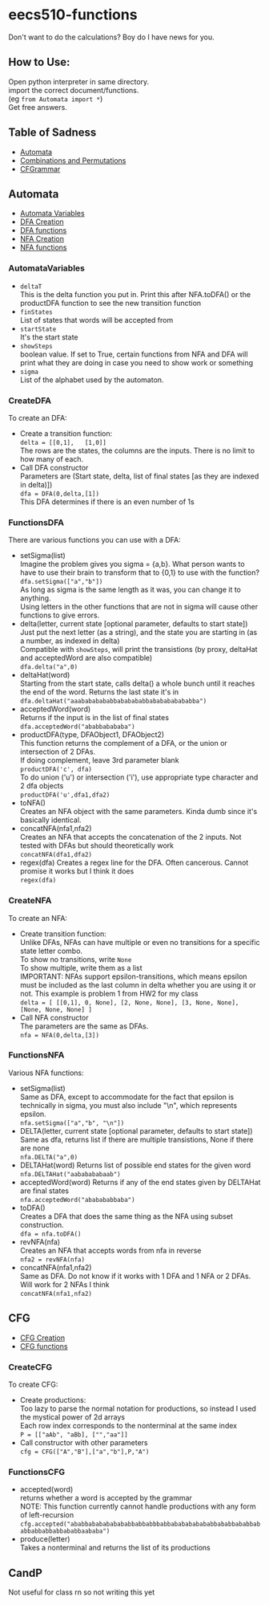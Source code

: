 # eecs510-functions
Don't want to do the calculations? Boy do I have news for you.

## How to Use:  
Open python interpreter in same directory.  
import the correct document/functions.  
(eg `from Automata import *`)  
Get free answers.  

## Table of Sadness
* [Automata](#Automata)
* [Combinations and Permutations](#CandP)
* [CFGrammar](#CFG)

## Automata
* [Automata Variables](#AutomataVariables)  
* [DFA Creation](#CreateDFA)  
* [DFA functions](#FunctionsDFA)  
* [NFA Creation](#CreateNFA)  
* [NFA functions](#FunctionsNFA)  

### AutomataVariables
* `deltaT`  
This is the delta function you put in. Print this after NFA.toDFA() or the productDFA function to see the new transition function  
* `finStates`  
List of states that words will be accepted from
* `startState`  
It's the start state
* `showSteps`  
boolean value. If set to True, certain functions from NFA and DFA will print what they are doing in case you need to show work or something
* `sigma`  
List of the alphabet used by the automaton.

### CreateDFA
To create an DFA:
* Create a transition function:  
`delta = [[0,1],  
          [1,0]]`  
The rows are the states, the columns are the inputs. There is no limit to how many of each.  
* Call DFA constructor  
Parameters are (Start state, delta, list of final states [as they are indexed in delta)])  
`dfa = DFA(0,delta,[1])`  
This DFA determines if there is an even number of 1s  

### FunctionsDFA
There are various functions you can use with a DFA:
* setSigma(list)  
Imagine the problem gives you sigma = {a,b}. What person wants to have to use their brain to transform that to {0,1} to use with the function?  
`dfa.setSigma(["a","b"])`  
As long as sigma is the same length as it was, you can change it to anything.  
Using letters in the other functions that are not in sigma will cause other functions to give errors.
* delta(letter, current state [optional parameter, defaults to start state])  
Just put the next letter (as a string), and the state you are starting in (as a number, as indexed in delta)  
Compatible with `showSteps`, will print the transistions (by proxy, deltaHat and acceptedWord are also compatible)  
`dfa.delta("a",0)`  
* deltaHat(word)  
Starting from the start state, calls delta() a whole bunch until it reaches the end of the word. Returns the last state it's in  
`dfa.deltaHat("aaabababababbababababbababababababba")`
* acceptedWord(word)  
Returns if the input is in the list of final states  
`dfa.acceptedWord("ababbabababa")`  
* productDFA(type, DFAObject1, DFAObject2)  
This function returns the complement of a DFA, or the union or intersection of 2 DFAs.  
If doing complement, leave 3rd parameter blank  
`productDFA('c', dfa)`  
To do union ('u') or intersection ('i'), use appropriate type character and 2 dfa objects  
`productDFA('u',dfa1,dfa2)`
* toNFA()  
Creates an NFA object with the same parameters. Kinda dumb since it's basically identical.  
* concatNFA(nfa1,nfa2)  
Creates an NFA that accepts the concatenation of the 2 inputs. Not tested with DFAs but should theoretically work  
`concatNFA(dfa1,dfa2)`  
* regex(dfa)
Creates a regex line for the DFA. Often cancerous. Cannot promise it works but I think it does  
`regex(dfa)`

### CreateNFA
To create an NFA:
* Create transition function:  
Unlike DFAs, NFAs can have multiple or even no transitions for a specific state letter combo.  
To show no transitions, write `None`  
To show multiple, write them as a list  
IMPORTANT: NFAs support epsilon-transitions, which means epsilon must be included as the last column in delta whether you are using it or not.
This example is problem 1 from HW2 for my class  
`delta = [ [[0,1], 0, None], [2, None, None], [3, None, None], [None, None, None] ]`    
* Call NFA constructor  
The parameters are the same as DFAs.    
`nfa = NFA(0,delta,[3])`  

### FunctionsNFA
Various NFA functions:
* setSigma(list)  
Same as DFA, except to accommodate for the fact that epsilon is technically in sigma, you must also include "\n", which represents epsilon.  
`nfa.setSigma(["a","b", "\n"])`  
* DELTA(letter, current state [optional parameter, defaults to start state])  
Same as dfa, returns list if there are multiple transistions, None if there are none  
`nfa.DELTA("a",0)`  
* DELTAHat(word)
Returns list of possible end states for the given word  
`nfa.DELTAHat("aababababaab")`
* acceptedWord(word)
Returns if any of the end states given by DELTAHat are final states  
`nfa.acceptedWord("ababababbaba")`  
* toDFA()  
Creates a DFA that does the same thing as the NFA using subset construction.  
`dfa = nfa.toDFA()`  
* revNFA(nfa)  
Creates an NFA that accepts words from nfa in reverse  
`nfa2 = revNFA(nfa)`  
* concatNFA(nfa1,nfa2)  
Same as DFA. Do not know if it works with 1 DFA and 1 NFA or 2 DFAs. Will work for 2 NFAs I think  
`concatNFA(nfa1,nfa2)`

## CFG  
* [CFG Creation](#CreateCFG)  
* [CFG functions](#FunctionsCFG)  

### CreateCFG  
To create CFG:  
* Create productions:  
Too lazy to parse the normal notation for productions, so instead I used the mystical power of 2d arrays  
Each row index corresponds to the nonterminal at the same index  
`P = [["aAb", "aBb], ["","aa"]]`  
* Call constructor with other parameters  
`cfg = CFG(["A","B"],["a","b"],P,"A")`  

### FunctionsCFG  
* accepted(word)  
returns whether a word is accepted by the grammar  
NOTE: This function currently cannot handle productions with any form of left-recursion  
`cfg.accepted("ababbababababababbabbabbbabbababababababbababbababbababbabbabbabbababbaababa")`
* produce(letter)  
Takes a nonterminal and returns the list of its productions  

## CandP
Not useful for class rn so not writing this yet
